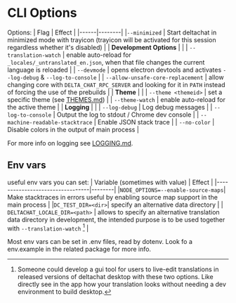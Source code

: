 # CLI Options

Options:
| Flag | Effect |
|------|--------|
|`--minimized` | Start deltachat in minimized mode with trayicon (trayicon will be activated for this session regardless whether it's disabled) |
| **Development Options** | |
| `--translation-watch` | enable auto-reload for `_locales/_untranslated_en.json`, when that file changes the current language is reloaded |
| `--devmode` | opens electron devtools and activates `--log-debug` & `--log-to-console` |
| `--allow-unsafe-core-replacement` | allow changing core with `DELTA_CHAT_RPC_SERVER` and looking for it in `PATH` instead of forcing the use of the prebuilds |
| **Theme** | |
| `--theme <themeid>` | set a specific theme (see [THEMES.md](./THEMES.md)) |
| `--theme-watch` | enable auto-reload for the active theme |
| **Logging** | |
| `--log-debug` | Log debug messages |
| `--log-to-console` | Output the log to stdout / Chrome dev console |
| `--machine-readable-stacktrace` | Enable JSON stack trace |
| `--no-color` | Disable colors in the output of main process |

For more info on logging see [LOGGING.md](./LOGGING.md).

## Env vars

useful env vars you can set:
| Variable (sometimes with value) | Effect |
|---------------------------------|--------|
|`NODE_OPTIONS=--enable-source-maps`| Make stacktraces in errors useful by enabling source map support in the main process |
|`DC_TEST_DIR=<dir>`| specify an alternative data directory |
| `DELTACHAT_LOCALE_DIR=<path>` | allows to specify an alternative translation data directory in development, the intended purpose is to be used together with `--translation-watch` [^1] |

Most env vars can be set in .env files, read by dotenv. Look fo a env.example in the related package for more info.

[^1]: Someone could develop a gui tool for users to live-edit translations in released versions of deltachat desktop with these two options. Like directly see in the app how your translation looks without needing a dev environment to build desktop.
